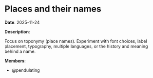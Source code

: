 # Places and their names

**Date**: 2025-11-24

**Description**:

Focus on toponymy (place names). Experiment with font choices, label placement, typography, multiple languages, or the history and meaning behind a name.

**Members**:
- @pendulating
